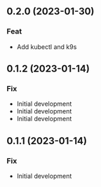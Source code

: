 ## 0.2.0 (2023-01-30)

### Feat

- Add kubectl and k9s

## 0.1.2 (2023-01-14)

### Fix

- Initial development
- Initial development
- Initial development

## 0.1.1 (2023-01-14)

### Fix

- Initial development
